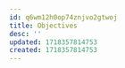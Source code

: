 ```yaml
---
id: q6wm12h0op74znjvo2gtwoj
title: Objectives
desc: ''
updated: 1718357814753
created: 1718357814753
---
```

